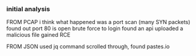 ### initial analysis

FROM PCAP
i think what happened was a port scan (many SYN packets)
found out port 80 is open
brute force to login
found an api
uploaded a malicious file
gained RCE

FROM JSON
used jq command
scrolled through, found pastes.io